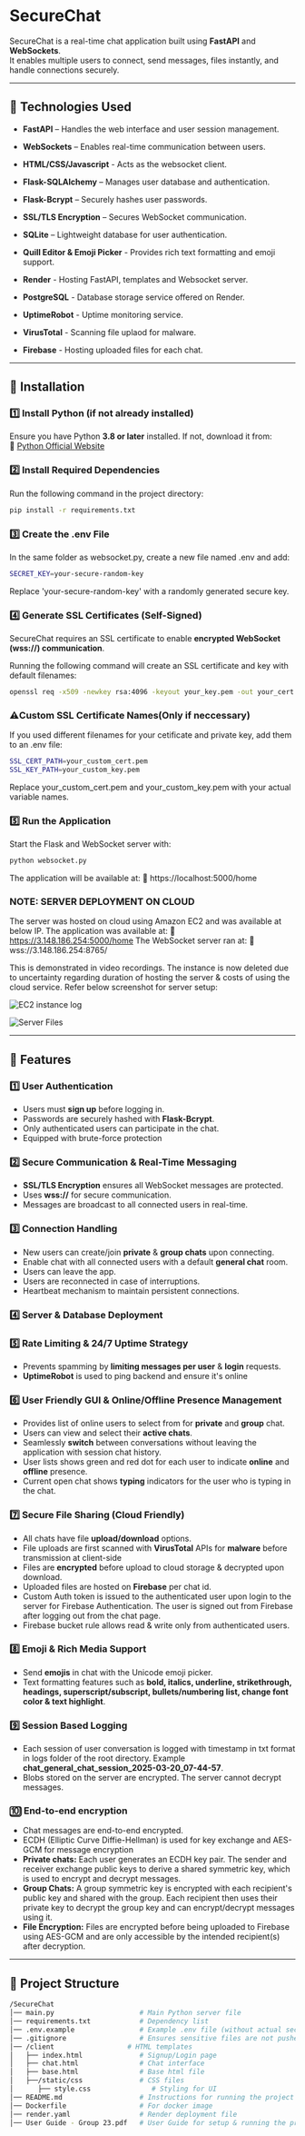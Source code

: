 # SecureChat  

SecureChat is a real-time chat application built using **FastAPI** and **WebSockets**.  
It enables multiple users to connect, send messages, files instantly, and handle connections securely.  

---

## 📌 Technologies Used  

- **FastAPI** – Handles the web interface and user session management.  
- **WebSockets** – Enables real-time communication between users.
- **HTML/CSS/Javascript** - Acts as the websocket client.
- **Flask-SQLAlchemy** – Manages user database and authentication.
- **Flask-Bcrypt** – Securely hashes user passwords.
- **SSL/TLS Encryption** – Secures WebSocket communication.
- **SQLite** – Lightweight database for user authentication.
- **Quill Editor & Emoji Picker** - Provides rich text formatting and emoji support.

- **Render** - Hosting FastAPI, templates and Websocket server.
- **PostgreSQL** - Database storage service offered on Render.
- **UptimeRobot** - Uptime monitoring service.
- **VirusTotal** - Scanning file uplaod for malware.
- **Firebase** - Hosting uploaded files for each chat.


---

## 📌 Installation  

### **1️⃣ Install Python (if not already installed)**  
Ensure you have Python **3.8 or later** installed. If not, download it from:  
🔗 [Python Official Website](https://www.python.org/downloads/)  

### **2️⃣ Install Required Dependencies**  
Run the following command in the project directory:  
```bash
pip install -r requirements.txt
```

### **3️⃣ Create the .env File**
In the same folder as websocket.py, create a new file named .env and add:
```bash
SECRET_KEY=your-secure-random-key
```
Replace 'your-secure-random-key' with a randomly generated secure key.

### **4️⃣ Generate SSL Certificates (Self-Signed)**
SecureChat requires an SSL certificate to enable **encrypted WebSocket (wss://) communication**.

Running the following command will create an SSL certificate and key with default filenames:

```bash
openssl req -x509 -newkey rsa:4096 -keyout your_key.pem -out your_cert.pem -days 365 -nodes
```

### **⚠️Custom SSL Certificate Names(Only if neccessary)**
If you used different filenames for your cetificate and private key, add them to an .env file:

```bash
SSL_CERT_PATH=your_custom_cert.pem
SSL_KEY_PATH=your_custom_key.pem
```
Replace your_custom_cert.pem and your_custom_key.pem with your actual variable names.


### **5️⃣ Run the Application**
Start the Flask and WebSocket server with:
```bash
python websocket.py
```

The application will be available at:
🔗 https://localhost:5000/home

### **NOTE: SERVER DEPLOYMENT ON CLOUD**
The server was hosted on cloud using Amazon EC2 and was available at below IP. 
The application was available at: 🔗 https://3.148.186.254:5000/home 
The WebSocket server ran at: 🔗 wss://3.148.186.254:8765/ 

This is demonstrated in video recordings. The instance is now deleted due to uncertainty regarding duration of hosting the server & costs of using the cloud service. Refer below screenshot for server setup:

![EC2 instance log](images/ssh.png?raw=true)

![Server Files](images/ftp.png?raw=true)

---

## 📌 Features

### **1️⃣ User Authentication** 
- Users must **sign up** before logging in.  
- Passwords are securely hashed with **Flask-Bcrypt**.  
- Only authenticated users can participate in the chat.
- Equipped with brute-force protection 

### **2️⃣ Secure Communication & Real-Time Messaging**  
- **SSL/TLS Encryption** ensures all WebSocket messages are protected.  
- Uses **wss://**  for secure communication.
- Messages are broadcast to all connected users in real-time. 

### **3️⃣ Connection Handling**
- New users can create/join **private** & **group chats** upon connecting.
- Enable chat with all connected users with a default **general chat** room.
- Users can leave the app.
- Users are reconnected in case of interruptions.
- Heartbeat mechanism to maintain persistent connections.

### **4️⃣ Server & Database Deployment**  


### **5️⃣ Rate Limiting & 24/7 Uptime Strategy**  
- Prevents spamming by **limiting messages per user** & **login** requests.  
- **UptimeRobot** is used to ping backend and ensure it's online

### **6️⃣ User Friendly GUI & Online/Offline Presence Management**  
- Provides list of online users to select from for **private** and **group** chat.
- Users can view and select their **active chats**.
- Seamlessly **switch** between conversations without leaving the application with session chat history.
- User lists shows green and red dot for each user to indicate **online** and **offline** presence.
- Current open chat shows **typing** indicators for the user who is typing in the chat.

### **7️⃣ Secure File Sharing (Cloud Friendly)**
- All chats have file **upload/download** options.
- File uploads are first scanned with **VirusTotal** APIs for **malware** before transmission at client-side 
- Files are **encrypted** before upload to cloud storage & decrypted upon download.
- Uploaded files are hosted on **Firebase** per chat id.
- Custom Auth token is issued to the authenticated user upon login to the server for Firebase Authentication. The user is signed out from Firebase after logging out from the chat page. 
- Firebase bucket rule allows read & write only from authenticated users.

### **8️⃣ Emoji & Rich Media Support**  
- Send **emojis** in chat with the Unicode emoji picker.
- Text formatting features such as **bold, italics, underline, strikethrough, headings, superscript/subscript, bullets/numbering list, change font color & text highlight**.

### **9️⃣ Session Based Logging**  
-  Each session of user conversation is logged with timestamp in txt format in logs folder of the root directory. Example **chat_general_chat_session_2025-03-20_07-44-57**.
- Blobs stored on the server are encrypted. The server cannot decrypt messages.

### **🔟 End-to-end encryption**  
- Chat messages are end-to-end encrypted.
- ECDH (Elliptic Curve Diffie-Hellman) is used for key exchange and AES-GCM for message encryption
- **Private chats:** Each user generates an ECDH key pair. The sender and receiver exchange public keys to derive a shared symmetric key, which is used to encrypt and decrypt messages.
- **Group Chats:** A group symmetric key is encrypted with each recipient's public key and shared with the group. Each recipient then uses their private key to decrypt the group key and can encrypt/decrypt messages using it.
- **File Encryption:** Files are encrypted before being uploaded to Firebase using AES-GCM and are only accessible by the intended recipient(s) after decryption.
---

## 📌 Project Structure
```bash
/SecureChat
│── main.py                     # Main Python server file
│── requirements.txt            # Dependency list
│── .env.example                # Example .env file (without actual secrets)
│── .gitignore                  # Ensures sensitive files are not pushed to Git
│── /client                  # HTML templates
│   ├── index.html              # Signup/Login page
│   ├── chat.html               # Chat interface
│   ├── base.html               # Base html file
│   ├──/static/css              # CSS files
│      ├── style.css               # Styling for UI
│── README.md                   # Instructions for running the project
│── Dockerfile                  # For docker image
│── render.yaml                 # Render deployment file
│── User Guide - Group 23.pdf   # User Guide for setup & running the project
```